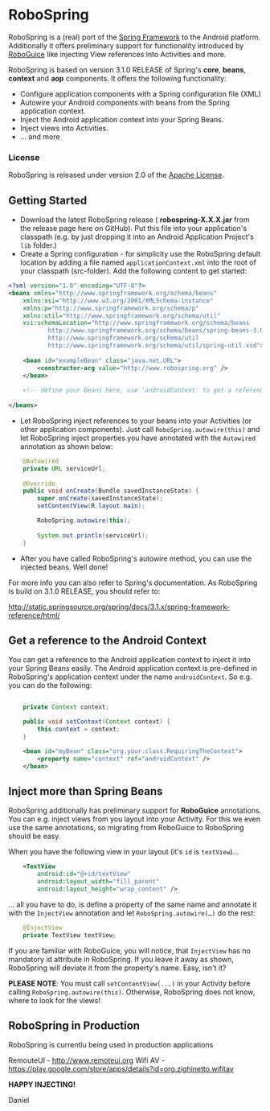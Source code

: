 # RoboSpring
RoboSpring is a (real) port of the [Spring Framework](http://www.springsource.org/spring-framework) to the Android platform. Additionally it offers preliminary support for functionality introduced by [RoboGuice](https://github.com/roboguice/roboguice) like injecting View references into Activities and more.

RoboSpring is based on version 3.1.0 RELEASE of Spring's **core**, **beans**, **context** and **aop** components. It offers the following functionality:

* Configure application components with a Spring configuration file (XML)
* Autowire your Android components with beans from the Spring application context.
* Inject the Android application context into your Spring Beans.
* Inject views into Activities.
* … and more

### License
RoboSpring is released under version 2.0 of the
[Apache License](http://www.apache.org/licenses/LICENSE-2.0).

## Getting Started

 * Download the latest RoboSpring release ( **robospring-X.X.X.jar** from the release page here on GitHub). Put this file into your application's classpath (e.g. by just dropping it into an Android Application Project's `lib` folder.)
 * Create a Spring configuration - for simplicity use the RoboSpring default location by adding a file named `applicationContext.xml` into the root of your classpath (src-folder). Add the following content to get started:
 
```xml
<?xml version="1.0" encoding="UTF-8"?>
<beans xmlns="http://www.springframework.org/schema/beans"
	xmlns:xsi="http://www.w3.org/2001/XMLSchema-instance"
	xmlns:p="http://www.springframework.org/schema/p"
	xmlns:util="http://www.springframework.org/schema/util"
	xsi:schemaLocation="http://www.springframework.org/schema/beans
           http://www.springframework.org/schema/beans/spring-beans-3.0.xsd
           http://www.springframework.org/schema/util
           http://www.springframework.org/schema/util/spring-util.xsd">
           
	<bean id="exampleBean" class="java.net.URL">
		<constructor-arg value="http://www.robospring.org" />
	</bean>
           
	<!-- define your beans here, use 'androidContext' to get a reference to your app's application context -->        
           
</beans>
```
* Let RoboSpring inject references to your beans into your Activities (or other application components). Just call `RoboSpring.autowire(this)` and let RoboSpring inject properties you have annotated with the `Autowired` annotation as shown below:
  
```java
	@Autowired
	private URL serviceUrl;
	
	@Override
	public void onCreate(Bundle savedInstanceState) {
		super.onCreate(savedInstanceState);
		setContentView(R.layout.main);

		RoboSpring.autowire(this);
		
		System.out.println(serviceUrl);
	}

```
* After you have called RoboSpring's autowire method, you can use the injected beans. Well done!

For more info you can also refer to Spring's documentation. As RoboSpring is build on 3.1.0 RELEASE, you should refer to:

http://static.springsource.org/spring/docs/3.1.x/spring-framework-reference/html/


## Get a reference to the Android Context
You can get a reference to the Android application context to inject it into your Spring Beans easily. The Android application context is pre-defined in RoboSpring's application context under the name `androidContext`. So e.g. you can do the following:
  
```java

	private Context context;

	public void setContext(Context context) {
		this.context = context;
	}
```

```xml
	<bean id="myBean" class="org.your.class.RequiringTheContext">
		<property name="context" ref="androidContext" />
	</bean>
```

## Inject more than Spring Beans
RoboSpring additionally has preliminary support for **RoboGuice** annotations. You can e.g. inject views from you layout into your Activity. For this we even use the same annotations, so migrating from RoboGuice to RoboSpring should be easy.

When you have the following view in your layout (it's `id` is `textView`)...

```xml
    <TextView
        android:id="@+id/textView"
        android:layout_width="fill_parent"
        android:layout_height="wrap_content" />
```
… all you have to do, is define a property of the same name and annotate it with the `InjectView` annotation and let `RoboSpring.autowire(…)` do the rest:
        
```java
	@InjectView
	private TextView textView;
```
If you are familiar with RoboGuice, you will notice, that `InjectView` has no mandatory id attribute in RoboSpring. If you leave it away as shown, RoboSpring will deviate it from the property's name. Easy, isn't it?

**PLEASE NOTE**: You must call `setContentView(...)` in your Activity before calling `RoboSpring.autowire(this)`. Otherwise, RoboSpring does not know, where to look for the views!

## RoboSpring in Production

RoboSpring is currentlu being used in production applications

RemouteUI - http://www.remoteui.org
Wifi AV - https://play.google.com/store/apps/details?id=org.zighinetto.wifitav

**HAPPY INJECTING!**

Daniel
